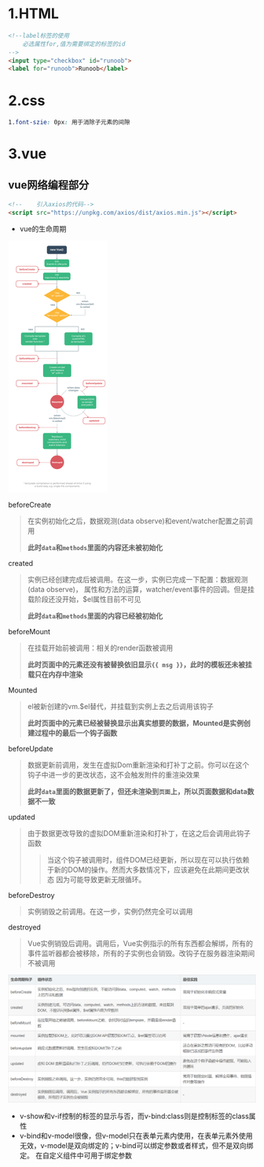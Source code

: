 
# 1.HTML
```html
<!--label标签的使用
    必选属性for,值为需要绑定的标签的id
-->
<input type="checkbox" id="runoob">
<label for="runoob">Runoob</label>
```

# 2.css
```css
1.font-szie: 0px: 用于消除子元素的间隙
```

# 3.vue
## vue网络编程部分
 ```html
<!--    引入axios的代码-->
<script src="https://unpkg.com/axios/dist/axios.min.js"></script>
 ```
* vue的生命周期
<img src="../../static/image/vue生命周期.png" alt="vue生命周期" style="zoom:50%;" />

beforeCreate
> 在实例初始化之后，数据观测(data observe)和event/watcher配置之前调用
>
> **此时`data`和`methods`里面的内容还未被初始化**

created
> 实例已经创建完成后被调用。在这一步，实例已完成一下配置：数据观测(data observe)，
> 属性和方法的运算，watcher/event事件的回调。但是挂载阶段还没开始，$el属性目前不可见
>
> **此时`data`和`methods`里面的内容已经被初始化**

beforeMount
> 在挂载开始前被调用：相关的render函数被调用
>
> **此时页面中的元素还没有被替换依旧显示`{{ msg }}`，此时的模板还未被挂载只在内存中渲染**

Mounted
> el被新创建的vm.$el替代，并挂载到实例上去之后调用该钩子
>
> **此时页面中的元素已经被替换显示出真实想要的数据，Mounted是实例创建过程中的最后一个钩子函数**

beforeUpdate
> 数据更新前调用，发生在虚拟Dom重新渲染和打补丁之前。你可以在这个钩子中进一步的更改状态，这不会触发附件的重渲染效果
>
> **此时`data`里面的数据更新了，但还未渲染到`页面`上，所以页面数据和data数据不一致**

updated
> 由于数据更改导致的虚拟DOM重新渲染和打补丁，在这之后会调用此钩子函数
>> 当这个钩子被调用时，组件DOM已经更新，所以现在可以执行依赖于新的DOM的操作。然而大多数情况下，应该避免在此期间更改状态
因为可能导致更新无限循环。

beforeDestroy
> 实例销毁之前调用。在这一步，实例仍然完全可以调用

destroyed
> Vue实例销毁后调用。调用后，Vue实例指示的所有东西都会解绑，所有的事件监听器都会被移除，所有的子实例也会销毁。改钩子在服务器渲染期间不被调用

![vue钩子函数](../../static/image/vue钩子函数.png)
* v-show和v-if控制的标签的显示与否，而v-bind:class则是控制标签的class属性
* v-bind和v-model很像，但v-model只在表单元素内使用，在表单元素外使用无效，v-model是双向绑定的；v-bind可以绑定参数或者样式，但不是双向绑定。
在自定义组件中可用于绑定参数

